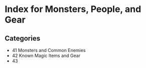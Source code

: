 # Index for Monsters, People, and Gear

## Categories

- 41 Monsters and Common Enemies
- 42 Known Magic Items and Gear
- 43 
